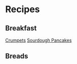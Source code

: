 <!-- TODO: Update with your values. -->
# Recipes

## Breakfast

[Crumpets](EnglishCrumpets)
[Sourdough Pancakes](Pancakes-Sourdough)

## Breads




